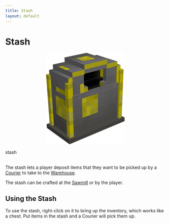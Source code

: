 ```yaml
---
title: Stash
layout: default
---
```

# Stash

<div class="infobox box text-center">
    <p style="text-align:center;"><img src="../../assets/images/items/stashbox.png" alt="Stashbox"></p>
    <recipe>stash</recipe>
</div>
<br>

The stash lets a player deposit items that they want to be picked up by a [Courier](../../source/workers/courier) to take to the [Warehouse](../../source/buildings/warehouse).

The stash can be crafted at the [Sawmill](../../source/buildings/sawmill) or by the player.
<br>

## Using the Stash

To use the stash, right-click on it to bring up the inventory, which works like a chest. Put items in the stash and a Courier will pick them up.
